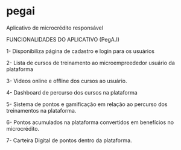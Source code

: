 # pegai
Aplicativo de microcrédito responsável

FUNCIONALIDADES DO APLICATIVO (PegA.I)

 1- Disponibiliza página de cadastro e login para os usuários
 
 2- Lista de cursos de treinamento ao microempreededor usuário da plataforma
 
 3- Videos online e offline dos cursos ao usuário.
 
 4- Dashboard de percurso dos cursos na plataforma
 
 5- Sistema de pontos e gamificação em relação ao percurso dos treinamentos na plataforma.
 
 6- Pontos acumulados na plataforma convertidos em benefícios no microcrédito.
 
 7- Carteira Digital de pontos dentro da plataforma.  
